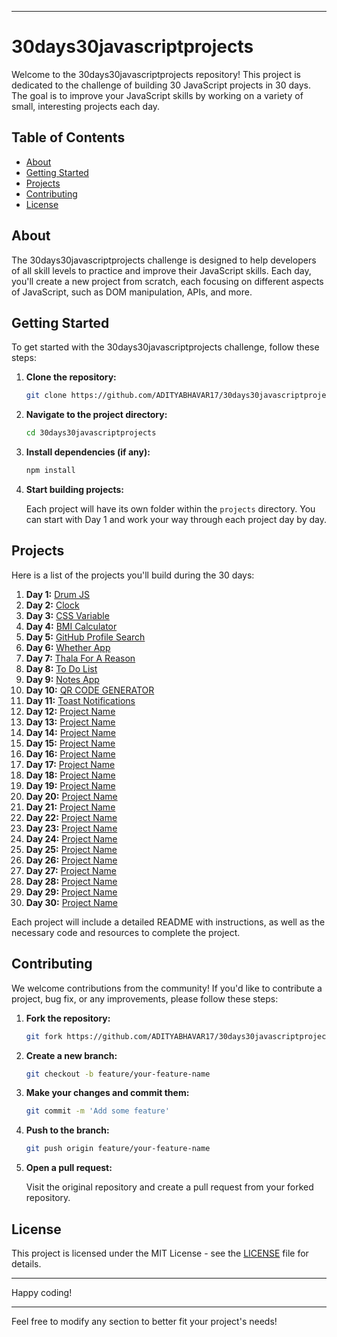 
---

# 30days30javascriptprojects

Welcome to the 30days30javascriptprojects repository! This project is dedicated to the challenge of building 30 JavaScript projects in 30 days. The goal is to improve your JavaScript skills by working on a variety of small, interesting projects each day.

## Table of Contents

- [About](#about)
- [Getting Started](#getting-started)
- [Projects](#projects)
- [Contributing](#contributing)
- [License](#license)

## About

The 30days30javascriptprojects challenge is designed to help developers of all skill levels to practice and improve their JavaScript skills. Each day, you'll create a new project from scratch, each focusing on different aspects of JavaScript, such as DOM manipulation, APIs, and more.

## Getting Started

To get started with the 30days30javascriptprojects challenge, follow these steps:

1. **Clone the repository:**

   ```sh
   git clone https://github.com/ADITYABHAVAR17/30days30javascriptprojects.git
   ```

2. **Navigate to the project directory:**

   ```sh
   cd 30days30javascriptprojects
   ```

3. **Install dependencies (if any):**

   ```sh
   npm install
   ```

4. **Start building projects:**

   Each project will have its own folder within the `projects` directory. You can start with Day 1 and work your way through each project day by day.

## Projects

Here is a list of the projects you'll build during the 30 days:

1. **Day 1:** [Drum JS](Day%201-%20Drum%20js)
2. **Day 2:** [Clock](Day%202-%20Clock)
3. **Day 3:** [CSS Variable](Day%203-CSS%20Variable)
4. **Day 4:** [BMI Calculator](Day%204-BMI%20calculator)
5. **Day 5:** [GitHub Profile Search](Day%205-GitHub-Profile-Search)
6. **Day 6:** [Whether App](Day%206-Whether-App)
7. **Day 7:** [Thala For A Reason](Day%207-ThalaForAReason)
8. **Day 8:** [To Do List](Day%208-To-Do-List)
9. **Day 9:** [Notes App](Day-9-Notes%20App)
10. **Day 10:** [QR CODE GENERATOR](Day-10-QR-Generator)
11. **Day 11:** [Toast Notifications](Day%2011-Toast-Notifications)
12. **Day 12:** [Project Name](projects/day12)
13. **Day 13:** [Project Name](projects/day13)
14. **Day 14:** [Project Name](projects/day14)
15. **Day 15:** [Project Name](projects/day15)
16. **Day 16:** [Project Name](projects/day16)
17. **Day 17:** [Project Name](projects/day17)
18. **Day 18:** [Project Name](projects/day18)
19. **Day 19:** [Project Name](projects/day19)
20. **Day 20:** [Project Name](projects/day20)
21. **Day 21:** [Project Name](projects/day21)
22. **Day 22:** [Project Name](projects/day22)
23. **Day 23:** [Project Name](projects/day23)
24. **Day 24:** [Project Name](projects/day24)
25. **Day 25:** [Project Name](projects/day25)
26. **Day 26:** [Project Name](projects/day26)
27. **Day 27:** [Project Name](projects/day27)
28. **Day 28:** [Project Name](projects/day28)
29. **Day 29:** [Project Name](projects/day29)
30. **Day 30:** [Project Name](projects/day30)

Each project will include a detailed README with instructions, as well as the necessary code and resources to complete the project.

## Contributing

We welcome contributions from the community! If you'd like to contribute a project, bug fix, or any improvements, please follow these steps:

1. **Fork the repository:**

   ```sh
   git fork https://github.com/ADITYABHAVAR17/30days30javascriptprojects.git
   ```

2. **Create a new branch:**

   ```sh
   git checkout -b feature/your-feature-name
   ```

3. **Make your changes and commit them:**

   ```sh
   git commit -m 'Add some feature'
   ```

4. **Push to the branch:**

   ```sh
   git push origin feature/your-feature-name
   ```

5. **Open a pull request:**

   Visit the original repository and create a pull request from your forked repository.

## License

This project is licensed under the MIT License - see the [LICENSE](LICENSE) file for details.

---

Happy coding!

---

Feel free to modify any section to better fit your project's needs!

